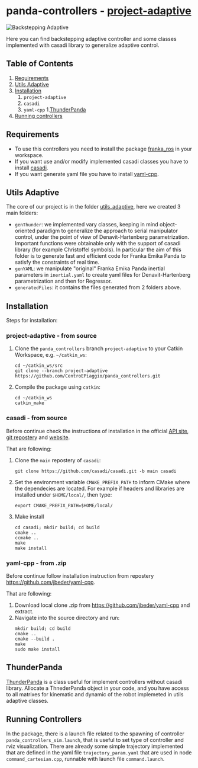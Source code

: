 # panda-controllers - [project-adaptive](https://github.com/CentroEPiaggio/panda_controllers/tree/project_adaptive)

![Backstepping Adaptive](./image/project_adaptive_script.gif)

Here you can find backstepping adaptive controller and some classes implemented with casadi library to generalize adaptive control.

## Table of Contents
1. [Requirements](#Requirements)
1. [Utils Adaptive](#Utils-Adaptive)
1. [Installation](#Installation)
   1. `project-adaptive`
   1. `casadi`
   1. `yaml-cpp`
1.[ThunderPanda](#ThunderPanda)
1. [Running controllers](#Running-controllers)

## Requirements
* To use this controllers you need to install the package [franka_ros](https://github.com/CentroEPiaggio/franka_ros.git) in your workspace.
* If you want use and/or modify implemented casadi classes you have to install [casadi](https://github.com/casadi/casadi.git).
* If you want generate yaml file you have to install [yaml-cpp](https://github.com/jbeder/yaml-cpp.git).

## Utils Adaptive
The core of our project is in the folder [utils_adaptive](./utils_adaptive), here we created 3 main folders:

* `genThunder`: we implemented vary classes, keeping in mind object-oriented paradigm to generalize the approach to serial manipulator control, under the point of view of Denavit-Hartenberg parametrization. Important functions were obtainable only with the support of casadi library (for example Christoffel symbols). In particular the aim of this folder is to generate fast and efficient code for Franka Emika Panda to satisfy the constraints of real time.
* `genYAML`: we manipulate "original" Franka Emika Panda inertial parameters in `inertial.yaml` to create yaml files for Denavit-Hartenberg parametrization and then for Regressor.
* `generatedFiles`: it contains the files generated from 2 folders above. 

## Installation
Steps for installation:

### project-adaptive - from source

1. Clone the `panda_controllers` branch `project-adaptive` to your Catkin Workspace, e.g. `~/catkin_ws`:
   ```
   cd ~/catkin_ws/src
   git clone --branch project-adaptive https://github.com/CentroEPiaggio/panda_controllers.git
   ```

1. Compile the package using `catkin`:
   ```
   cd ~/catkin_ws
   catkin_make
   ```

### casadi - from source
   
Before continue check the instructions of installation in the official [API site](https://casadi.sourceforge.net/api/html/d3/def/chapter2.html), [git repostery](https://github.com/casadi/casadi.git) and [website](https://web.casadi.org/).

That are following:

1. Clone the `main` repostery of `casadi`:
   ```
   git clone https://github.com/casadi/casadi.git -b main casadi
   ```

1. Set the environment variable `CMAKE_PREFIX_PATH` to inform CMake where the dependecies are located. For example if headers and libraries are installed under `$HOME/local/`, then type:
   ```
   export CMAKE_PREFIX_PATH=$HOME/local/
   ```

1. Make install
   ```
   cd casadi; mkdir build; cd build
   cmake ..
   ccmake ..
   make
   make install
   ```

### yaml-cpp - from .zip

Before continue follow installation instruction from repostery https://github.com/jbeder/yaml-cpp.

That are following:

1. Download local clone .zip from https://github.com/jbeder/yaml-cpp and extract.
1. Navigate into the source directory and run:
   ```
   mkdir build; cd build
   cmake ..
   cmake --build .
   make
   sudo make install
   ```
## ThunderPanda

[ThunderPanda](./panda_controllers/src/) is a class useful for implement controllers without casadi library. Allocate a ThnederPanda object in your code, and you have access to all matrixes for kinematic and dynamic of the robot implemeted in utils adaptive classes.

## Running Controllers

In the package, there is a launch file related to the spawning of controller `panda_controllers_sim.launch`, that is useful to set type of controller and rviz visualization.
There are already some simple trajectory implemented that are defined in the yaml file `trajectory_param.yaml` that are used in node `command_cartesian.cpp`, runnable with launch file `command.launch`.